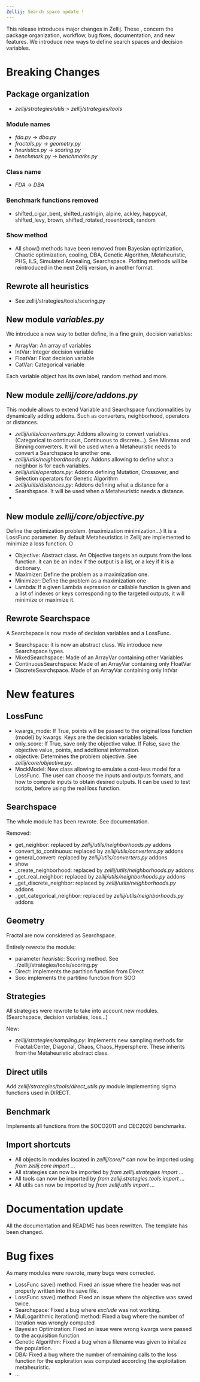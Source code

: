 ```yaml
---
Zellij: Search space update !
---
```


This release introduces major changes in Zellij. These , concern the package organization, workflow, bug fixes, documentation, and new features. We introduce new ways to define  search spaces and decision variables.

# Breaking Changes

## Package organization

- _zellij/strategies/utils_ > _zellij/strategies/tools_

### Module names

- _fda.py_ -> _dba.py_
- _fractals.py_ -> _geometry.py_
- _heuristics.py_ -> _scoring.py_
- _benchmark.py_ -> _benchmarks.py_

### Class name

- _FDA_ -> _DBA_

### Benchmark functions removed

- shifted_cigar_bent, shifted_rastrigin, alpine, ackley, happycat, shifted_levy, brown, shifted_rotated_rosenbrock, random

### Show method

- All show() methods have been removed from Bayesian optimization, Chaotic optimization, cooling, DBA, Genetic Algorithm, Metaheuristic, PHS, ILS, Simulated Annealing, Searchspace. Plotting methods will be reintroduced in the next Zellij version, in another format.

## Rewrote all heuristics

- See zellij/strategies/tools/scoring.py

## New module _variables.py_
We introduce a new way to better define, in a fine grain, decision  variables:

- ArrayVar: An array of variables
- IntVar: Integer decision variable
- FloatVar: Float decision variable
- CatVar: Categorical variable

Each variable object has its own label, random method and more.

## New module _zellij/core/addons.py_
This module allows to extend Variable and Searchspace functionnalities by dynamically adding addons. Such as converters, neighborhood, operators or distances.

- _zellij/utils/converters.py_: Addons allowing to convert variables. (Categorical to continuous, Continuous to discrete...). See Minmax and Binning converters. It will be used when a Metaheuristic needs to convert a Searchspace to another one.
- _zellij/utils/neighbordhoods.py_: Addons allowing to define what a neighbor is for each variables.
- _zellij/utils/operators.py_: Addons defining Mutation, Crossover, and Selection operators for Genetic Algorithm
- _zellij/utils/distances.py_: Addons defining what a distance for a Searshspace. It will be used when a Metaheuristic needs a distance.
-

## New module _zellij/core/objective.py_
Define the optimization problem. (maximization minimization...) It is a LossFunc parameter. By default Metaheuristics in Zellij are implemented to minimize a loss function. O

- Objective: Abstract class. An Objective targets an outputs from the loss function. it can be an index if the output is a list, or a key if it is a dictionary.
- Maximizer: Define the problem as a maximization one.
- Minimizer: Define the problem as a maximization one
- Lambda: If a given Lambda expression or callable function is given and a list of indexes or keys corresponding to the targeted outputs, it will minimize or maximize it.

## Rewrote Searchspace

A Searchspace is now made of decision variables and a LossFunc.

- Searchspace: it is now an abstract class. We introduce new Searchspace types.
-  MixedSearchspace: Made of an ArrayVar containing other Variables
- ContinuousSearchspace: Made of an ArrayVar containing only FloatVar
- DiscreteSearchspace. Made of an ArrayVar containing only IntVar

# New features

## LossFunc

- kwargs_mode: If True, points will be passed to the original loss function (model) by kwargs. Keys are the decision variables labels.
- only_score: If True, save only the objective value. If False, save the objective value, points, and additional information.
- objective: Determines the problem objective. See _zellij/core/objective.py_.
- MockModel: New class allowing to emulate a  cost-less model for a LossFunc. The user can choose the inputs and outputs formats, and how to compute inputs to obtain desired outputs. It can be used to test scripts, before using the real loss function.

## Searchspace

The whole module has been rewrote. See documentation.

Removed:

- get_neighbor: replaced by _zellij/utils/neighborhoods.py_ addons
- convert_to_continuous: replaced by _zellij/utils/converters.py_ addons
- general_convert: replaced by _zellij/utils/converters.py_ addons
- show
- _create_neighborhood: replaced by _zellij/utils/neighborhoods.py_ addons
- _get_real_neighbor: replaced by _zellij/utils/neighborhoods.py_ addons
- _get_discrete_neighbor: replaced by _zellij/utils/neighborhoods.py_ addons
- _get_categorical_neighbor: replaced by _zellij/utils/neighborhoods.py_ addons

## Geometry

Fractal are now considered as Searchspace.

Entirely rewrote the module:

- parameter _heuristic_: Scoring method. See ./zellij/strategies/tools/scoring.py
- Direct: implements the partition function from Direct
- Soo: implements the partitino function from SOO

## Strategies

All strategies were rewrote to take into account new modules. (Searchspace, decision variables, loss...)

New:

- _zellij/strategies/sampling.py_: Implements new sampling methods for Fractal:Center, Diagonal, Chaos, Chaos_Hypersphere. These inherits from the Metaheuristic abstract class.

## Direct utils
Add _zellij/strategies/tools/direct_utils.py_ module implementing sigma functions used in DIRECT.

## Benchmark

Implements all functions from the SOCO2011 and CEC2020 benchmarks.

## Import shortcuts

- All objects in modules located in _zellij/core/*_ can now be imported using _from zellij.core import ..._
- All strategies can now be imported by _from zellij.strategies import ..._
- All tools can now be imported by _from zellij.strategies.tools import ..._
- All utils can now be imported by _from zellij.utils import ..._

# Documentation update

All the documentation and README has been rewritten. The template has been changed.

# Bug fixes

As many modules were rewrote, many bugs were corrected.

- LossFunc save() method: Fixed an issue where the header was not properly written into the save file.
- LossFunc save() method: Fixed an issue where the objective was saved twice.
- Searchspace: Fixed a bug where _exclude_ was not working.
- MulLogarithmic iteration() method: Fixed a bug where the number of iteration was wrongly computed
- Bayesian Optimization: Fixed an issue were wrong kwargs were passed to the acquisition function
- Genetic Algorithm: Fixed a bug when a filename was given to initalize the population.
- DBA: Fixed a bug where the number of remaining calls to the loss function for the exploration was computed according the exploitation metaheuristic.
- ...

